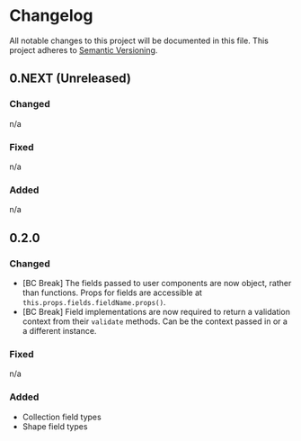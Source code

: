# Changelog

All notable changes to this project will be documented in this file.
This project adheres to [Semantic Versioning](http://semver.org/).

## 0.NEXT (Unreleased)

### Changed
n/a

### Fixed
n/a

### Added
n/a

## 0.2.0

### Changed

- [BC Break] The fields passed to user components are now object, rather than
  functions. Props for fields are accessible at `this.props.fields.fieldName.props()`.
- [BC Break] Field implementations are now required to return a validation
  context from their `validate` methods. Can be the context passed in or a 
  a different instance.

### Fixed
n/a

### Added

- Collection field types
- Shape field types
